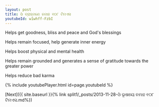 ```yaml
---
layout: post
title: ଓଁ ବ୍ରାହ୍ମଣେ ନମାହ ୧୦୮ ଟିମଏସ
youtubeId: w1whff-FzbI
---
```

 
 
Helps get goodness, bliss and peace and God's blessings
 
Helps remain focused, help generate inner energy 
 
Helps boost physical and mental health 
 
Helps remain grounded and generates a sense of gratitude towards the greater power 
 
Helps reduce bad karma
 
 
 
 


{% include youtubePlayer.html id=page.youtubeId %}
 
[Next]({{ site.baseurl }}{% link  split1/_posts/2013-11-28-ଓଁ ଭୂଷଞୟ ନମାହ ୧୦୮ ଟିମଏସ.md%})
 
